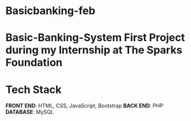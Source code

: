 # Basicbanking-feb
# Basic-Banking-System First Project during my Internship at **The Sparks Foundation**
# Tech Stack
**FRONT END**: HTML, CSS, JavaScript, Bootstrap
**BACK END**: PHP
**DATABASE**: MySQL
